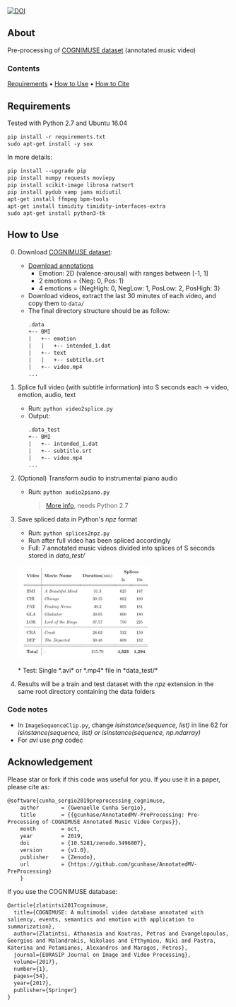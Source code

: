 [![DOI](https://zenodo.org/badge/152549677.svg)](https://zenodo.org/badge/latestdoi/152549677)

## About
Pre-processing of [COGNIMUSE dataset](http://cognimuse.cs.ntua.gr/database) (annotated music video)

### Contents
[Requirements](#requirements) • [How to Use](#how-to-use) • [How to Cite](#acknowledgement)

## Requirements
Tested with Python 2.7 and Ubuntu 16.04
```
pip install -r requirements.txt
sudo apt-get install -y sox
```

In more details:
```
pip install --upgrade pip
pip install numpy requests moviepy
pip install scikit-image librosa natsort
pip install pydub vamp jams midiutil
apt-get install ffmpeg bpm-tools
apt-get install timidity timidity-interfaces-extra
sudo apt-get install python3-tk
```

## How to Use
0. Download [COGNIMUSE dataset](http://cognimuse.cs.ntua.gr/database):
    * [Download annotations](http://cognimuse.cs.ntua.gr/sites/default/files/COGNIMUSEdatabase_v0.1.zip)
        * Emotion: 2D (valence-arousal) with ranges between [-1, 1]
        * 2 emotions = {Neg: 0, Pos: 1}
        * 4 emotions = {NegHigh: 0, NegLow: 1, PosLow: 2, PosHigh: 3}
    * Download videos, extract the last 30 minutes of each video, and copy them to `data/`
    * The final directory structure should be as follow:
       ```
      .data
      +-- BMI
      |   +-- emotion
      |   |   +-- intended_1.dat
      |   +-- text
      |   |   +-- subtitle.srt
      |   +-- video.mp4
      ...
      ```

1. Splice full video (with subtitle information) into S seconds each -> video, emotion, audio, text
    * Run: `python video2splice.py`
    * Output: 
      ```
      .data_test
      +-- BMI
      |   +-- intended_1.dat
      |   +-- subtitle.srt
      |   +-- video.mp4
      ...
      ```

2. (Optional) Transform audio to instrumental piano audio
    * Run: `python audio2piano.py`
      > [More info](https://github.com/gcunhase/wav2midi2wav), needs Python 2.7

3. Save spliced data in Python's *npz* format
    * Run: `python splices2npz.py`
    * Run after full video has been spliced accordingly
    * Full: 7 annotated music videos divided into splices of S seconds stored in *data_test/*
    <p align="left">
    <img src="https://github.com/gcunhase/AnnotatedMV-PreProcessing/blob/master/assets/dataset.png" width="300" alt="Dataset">
    </p>   
    * Test: Single *.avi* or *.mp4* file in *data_test/*

4. Results will be a train and test dataset with the *npz* extension in the same root directory containing the data folders

### Code notes
   * In `ImageSequenceClip.py`, change *isinstance(sequence, list)* in line 62 for *isinstance(sequence, list) or isinstance(sequence, np.ndarray)*
   * For *avi* use *png* codec

## Acknowledgement
Please star or fork if this code was useful for you. If you use it in a paper, please cite as:
```
@software{cunha_sergio2019preprocessing_cognimuse,
    author       = {Gwenaelle Cunha Sergio},
    title        = {{gcunhase/AnnotatedMV-PreProcessing: Pre-Processing of COGNIMUSE Annotated Music Video Corpus}},
    month        = oct,
    year         = 2019,
    doi          = {10.5281/zenodo.3496807},
    version      = {v1.0},
    publisher    = {Zenodo},
    url          = {https://github.com/gcunhase/AnnotatedMV-PreProcessing}
    }
```

If you use the COGNIMUSE database:
```
@article{zlatintsi2017cognimuse,
  title={COGNIMUSE: A multimodal video database annotated with saliency, events, semantics and emotion with application to summarization},
  author={Zlatintsi, Athanasia and Koutras, Petros and Evangelopoulos, Georgios and Malandrakis, Nikolaos and Efthymiou, Niki and Pastra, Katerina and Potamianos, Alexandros and Maragos, Petros},
  journal={EURASIP Journal on Image and Video Processing},
  volume={2017},
  number={1},
  pages={54},
  year={2017},
  publisher={Springer}
}
```
